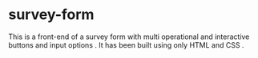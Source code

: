# survey-form
This is a front-end of a survey form with multi operational and interactive buttons and input options . It has been built using only HTML and CSS .
